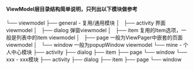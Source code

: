 #### ViewModel层目录结构简单说明，只列出以下模块做参考
└── viewmodel
    ├── general - 复用/通用模块
    │   ├── activity   界面viewmodel
    │   ├── dialog  弹窗viewmodel
    │   ├── item 复用的Item选项，一般是列表中的item viewmodel
    │   ├── page 一般为ViewPager中嵌套的页面viewmodel
    │   └── window 一般为popupWindow viewmodel
    └── mine  -   个人中心模块
        ├── activity
        ├── dialog
        ├── item
        ├── page
        └── window
   └── xxx  -   xxx模块
        ├── activity
        ├── dialog
        ├── item
        ├── page
        └── window

